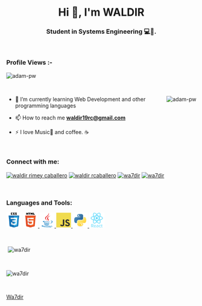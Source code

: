 <h1 align="center">Hi 👋, I'm WALDIR </h1>
<h3 align="center">Student in Systems Engineering 💻🌟.</h3>

<br>

<p align="right"> <h3>Profile Views :-</h3> <img src="https://komarev.com/ghpvc/?username=adam-pw&label=Profile%20views&color=0e75b6&style=flat"
    alt="adam-pw" /> 
  </p>

<br>

<p><img align="right" src="https://github.com/Adam-pw/Adam-pw/blob/main/animation_500_kxa883sd.gif" alt="adam-pw" /></p>


- 🌱 I’m currently learning Web Development and other programming languages

- 📫 How to reach me **waldir19rc@gmail.com**

- ⚡ I love Music🎵 and coffee. ☕  

<br>

<h3 align="left">Connect with me:</h3>
<p align="left">
  <a href="https://www.linkedin.com/in/waldir-rimey-caballero/" target="blank"><img align="center"
      src="https://raw.githubusercontent.com/rahuldkjain/github-profile-readme-generator/master/src/images/icons/Social/linked-in-alt.svg"
      alt="waldir rimey caballero" height="30" width="40" /></a>
  <a href="https://www.facebook.com/share/1DMSWpTzJD/" target="blank"><img align="center"
      src="https://raw.githubusercontent.com/rahuldkjain/github-profile-readme-generator/master/src/images/icons/Social/facebook.svg"
      alt="waldir rcaballero" height="30" width="40" /></a>
  <a href="https://www.instagram.com/wa7dir?igsh=MW5zeHZzcjRjM3JnZg==" target="blank"><img align="center"
      src="https://raw.githubusercontent.com/rahuldkjain/github-profile-readme-generator/master/src/images/icons/Social/instagram.svg"
      alt="wa7dir" height="30" width="40" /></a>
 <a href="https://www.youtube.com/@wa7dir" target="blank"><img align="center"
      src="https://raw.githubusercontent.com/rahuldkjain/github-profile-readme-generator/master/src/images/icons/Social/youtube.svg"
      alt="wa7dir" height="30" width="40" /></a>
</p>

<br>

<h3 align="left">Languages and Tools:</h3>
<p><img
      src="https://raw.githubusercontent.com/devicons/devicon/master/icons/css3/css3-original-wordmark.svg" alt="css3"
      width="40" height="40" /> </a> <a href="https://www.w3.org/html/" target="_blank" rel="noreferrer"> <img
      src="https://raw.githubusercontent.com/devicons/devicon/master/icons/html5/html5-original-wordmark.svg"
      alt="html5" width="40" height="40" /> </a><a href="https://www.java.com" target="_blank" rel="noreferrer"> <img
      src="https://raw.githubusercontent.com/devicons/devicon/master/icons/java/java-original.svg" alt="java" width="40"
      height="40" /> </a> <a href="https://developer.mozilla.org/en-US/docs/Web/JavaScript" target="_blank"
    rel="noreferrer"> <img
      src="https://raw.githubusercontent.com/devicons/devicon/master/icons/javascript/javascript-original.svg"
      alt="javascript" width="40" height="40" /> </a> <a href="https://kotlinlang.org" target="_blank" rel="noreferrer">
    <a href="https://www.python.org" target="_blank" rel="noreferrer"> <img
      src="https://raw.githubusercontent.com/devicons/devicon/master/icons/python/python-original.svg" alt="python"
      width="40" height="40" /> </a> <a href="https://reactjs.org/" target="_blank" rel="noreferrer"> <img
      src="https://raw.githubusercontent.com/devicons/devicon/master/icons/react/react-original-wordmark.svg"
      alt="react" width="40" height="40" /> </a></p>


<br>

<p>&nbsp;<img align="center" src="https://github-readme-stats.vercel.app/api?username=wa7dir&show_icons=true&locale=en&bg_color=0d1117&text_color=ffffff&repo=convoychat"
    alt="wa7dir" /></p>

<br>

<p><img align="center" src="https://github-readme-streak-stats.herokuapp.com/?user=wa7dir&theme=dark&background=0d1117&date_format=M%20j%5B%2C%20Y%5D" alt="wa7dir" /></p>
      
<p align="left"> <a href="https://twitter.com/" target="blank"><img
      src="https://img.shields.io/twitter/follow/?logo=twitter&style=for-the-badge" alt="" /></a> </p>

[Wa7dir](https://github.com/wa7dir)
